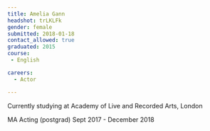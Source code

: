 ```yaml
---
title: Amelia Gann
headshot: trLKLFk
gender: female
submitted: 2018-01-18
contact_allowed: true
graduated: 2015
course:
 - English

careers:
  - Actor

---
```


Currently studying at Academy of Live and Recorded Arts, London

MA Acting (postgrad) Sept 2017 - December 2018

